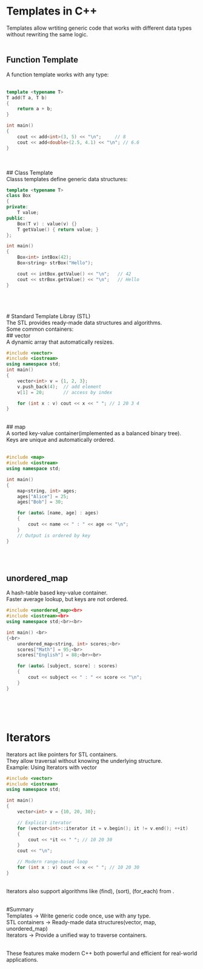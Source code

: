 # Templates in C++<br>
Templates allow wrtiting generic code that works with different data types without rewriting the same logic.
<br><br>
## Function Template<br>
A function template works with any type:<br>
<br> 
```cpp
template <typename T>
T add(T a, T b)
{
    return a + b;
}

int main()
{
    cout << add<int>(3, 5) << "\n";     // 8
    cout << add<double>(2.5, 4.1) << "\n"; // 6.6
}
```
<br>
<br>
## Class Template<br>
Classs templates define generic data structures:
<br>

```cpp
template <typename T>
class Box
{
private:
    T value;
public:
    Box(T v) : value(v) {}
    T getValue() { return value; }
};

int main()
{
    Box<int> intBox(42);
    Box<string> strBox("Hello");

    cout << intBox.getValue() << "\n";   // 42
    cout << strBox.getValue() << "\n";   // Hello
}
```
<br>
<br>
<br>
# Standard Template Libray (STL)<br>
The STL provides ready-made data structures and algorithms.<br>
Some common containers: <br>
## vector<br>
A dynamic array that automatically resizes.<br>

```cpp
#include <vector>
#include <iostream>
using namespace std;
int main()
{
    vector<int> v = {1, 2, 3};
    v.push_back(4);  // add element
    v[1] = 20;       // access by index

    for (int x : v) cout << x << " "; // 1 20 3 4
}
```
<br>
## map<br>
A sorted key-value container(implemented as a balanced binary tree).<br>
Keys are unique and automatically ordered.<br><br>

```cpp
#include <map>
#include <iostream>
using namespace std;

int main()
{
    map<string, int> ages;
    ages["Alice"] = 25;
    ages["Bob"] = 30;

    for (auto& [name, age] : ages)
    {
        cout << name << " : " << age << "\n";
    }
    // Output is ordered by key
}
```
<br><br>

## unordered_map<br>
A hash-table based key-value container.<br>
Faster average lookup, but keys are not ordered.<br>
```cpp
#include <unordered_map><br>
#include <iostream><br>
using namespace std;<br><br>

int main() <br>
{<br>
    unordered_map<string, int> scores;<br>
    scores["Math"] = 95;<br>
    scores["English"] = 88;<br><br>

    for (auto& [subject, score] : scores) 
    {
        cout << subject << " : " << score << "\n";
    }
}
```
<br><br><br>


# Iterators<br>
Iterators act like pointers for STL containers.<br>
They allow traversal without knowing the underlying structure.<br>
Example: Using Iterators with vector<br>
```cpp
#include <vector>
#include <iostream>
using namespace std;

int main()
{
    vector<int> v = {10, 20, 30};

    // Explicit iterator
    for (vector<int>::iterator it = v.begin(); it != v.end(); ++it) 
    {
        cout << *it << " "; // 10 20 30
    }
    cout << "\n";

    // Modern range-based loop
    for (int x : v) cout << x << " "; // 10 20 30
}
```
<br>
Iterators also support algorithms like (find), (sort), (for_each) from <algorithm>.<br><br>


#Summary<br>
Templates -> Write generic code once, use with any type.<br>
STL containers -> Ready-made data structures(vector, map, unordered_map)<br>
Iterators -> Provide a unified way to traverse containers.<br><br>

These features make modern C++ both powerful and efficient for real-world applications.<br>
